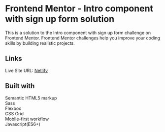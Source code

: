 <h1>Frontend Mentor - Intro component with sign up form solution</h1>
This is a solution to the Intro component with sign up form challenge on Frontend Mentor.  Frontend Mentor challenges help you improve your coding skills by building realistic projects.<br>

<h2>Links</h2>
Live Site URL: <a href="https://formsignupfrontendmentor.netlify.app">Netlify</a>

<h2>Built with</h2>
Semantic HTML5 markup<br>
Sass<br>
Flexbox<br>
CSS Grid<br>
Mobile-first workflow<br>
Javascript(ES6+)
